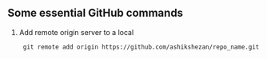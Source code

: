 ## Some essential GitHub commands


1. Add remote origin server to a local

		git remote add origin https://github.com/ashikshezan/repo_name.git



<!--stackedit_data:
eyJoaXN0b3J5IjpbNTQzMzY0Nzk4XX0=
-->